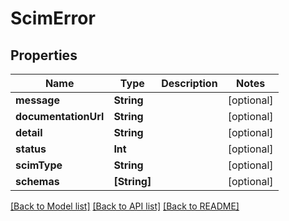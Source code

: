 # ScimError

## Properties
Name | Type | Description | Notes
------------ | ------------- | ------------- | -------------
**message** | **String** |  | [optional] 
**documentationUrl** | **String** |  | [optional] 
**detail** | **String** |  | [optional] 
**status** | **Int** |  | [optional] 
**scimType** | **String** |  | [optional] 
**schemas** | **[String]** |  | [optional] 

[[Back to Model list]](../README.md#documentation-for-models) [[Back to API list]](../README.md#documentation-for-api-endpoints) [[Back to README]](../README.md)


